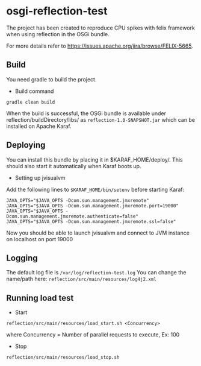 # osgi-reflection-test
The project has been created to reproduce CPU spikes with felix framework when using reflection in the OSGi bundle.

For more details refer to https://issues.apache.org/jira/browse/FELIX-5665.

## Build
You need gradle to build the project.

* Build command

`gradle clean build`

When the build is successful, the OSGi bundle is available under reflection/buildDirectory/libs/ as `reflection-1.0-SNAPSHOT.jar` which can be installed on Apache Karaf.

## Deploying
You can install this bundle by placing it in $KARAF_HOME/deploy/. This should also start it automatically when Karaf boots up.

* Setting up jvisualvm

Add the following lines to `$KARAF_HOME/bin/setenv` before starting Karaf:
```shell
JAVA_OPTS="$JAVA_OPTS -Dcom.sun.management.jmxremote"
JAVA_OPTS="$JAVA_OPTS -Dcom.sun.management.jmxremote.port=19000"
JAVA_OPTS="$JAVA_OPTS -Dcom.sun.management.jmxremote.authenticate=false"
JAVA_OPTS="$JAVA_OPTS -Dcom.sun.management.jmxremote.ssl=false"
```

Now you should be able to launch jvisualvm and connect to JVM instance on localhost on port 19000

## Logging
The default log file is `/var/log/reflection-test.log`
You can change the name/path here: `reflection/src/main/resources/log4j2.xml`

## Running load test
* Start

`reflection/src/main/resources/load_start.sh <Concurrency>`

where Concurrency = Number of parallel requests to execute, Ex: 100

* Stop

`reflection/src/main/resources/load_stop.sh`
